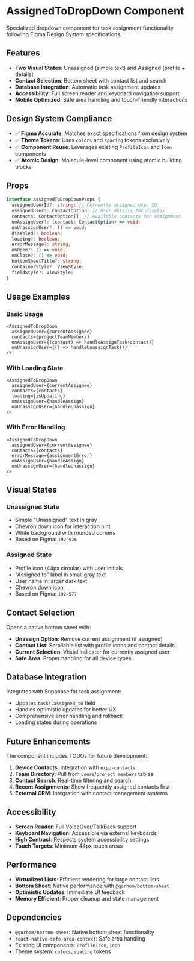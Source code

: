 # AssignedToDropDown Component

Specialized dropdown component for task assignment functionality following Figma Design System specifications.

## Features

- **Two Visual States**: Unassigned (simple text) and Assigned (profile + details)
- **Contact Selection**: Bottom sheet with contact list and search
- **Database Integration**: Automatic task assignment updates
- **Accessibility**: Full screen reader and keyboard navigation support
- **Mobile Optimized**: Safe area handling and touch-friendly interactions

## Design System Compliance

- ✅ **Figma Accurate**: Matches exact specifications from design system
- ✅ **Theme Tokens**: Uses `colors` and `spacing` tokens exclusively
- ✅ **Component Reuse**: Leverages existing `ProfileIcon` and `Icon` components
- ✅ **Atomic Design**: Molecule-level component using atomic building blocks

## Props

```typescript
interface AssignedToDropDownProps {
  assignedUserId?: string; // Currently assigned user ID
  assignedUser?: ContactOption; // User details for display
  contacts: ContactOption[]; // Available contacts for assignment
  onAssignUser?: (contact: ContactOption) => void;
  onUnassignUser?: () => void;
  disabled?: boolean;
  loading?: boolean;
  errorMessage?: string;
  onOpen?: () => void;
  onClose?: () => void;
  bottomSheetTitle?: string;
  containerStyle?: ViewStyle;
  fieldStyle?: ViewStyle;
}
```

## Usage Examples

### Basic Usage

```tsx
<AssignedToDropDown
  assignedUser={currentAssignee}
  contacts={projectTeamMembers}
  onAssignUser={(contact) => handleAssignTask(contact)}
  onUnassignUser={() => handleUnassignTask()}
/>
```

### With Loading State

```tsx
<AssignedToDropDown
  assignedUser={currentAssignee}
  contacts={contacts}
  loading={isUpdating}
  onAssignUser={handleAssign}
  onUnassignUser={handleUnassign}
/>
```

### With Error Handling

```tsx
<AssignedToDropDown
  assignedUser={currentAssignee}
  contacts={contacts}
  errorMessage={assignmentError}
  onAssignUser={handleAssign}
  onUnassignUser={handleUnassign}
/>
```

## Visual States

### Unassigned State

- Simple "Unassigned" text in gray
- Chevron down icon for interaction hint
- White background with rounded corners
- Based on Figma: `192-576`

### Assigned State

- Profile icon (44px circular) with user initials
- "Assigned to" label in small gray text
- User name in larger dark text
- Chevron down icon
- Based on Figma: `192-577`

## Contact Selection

Opens a native bottom sheet with:

- **Unassign Option**: Remove current assignment (if assigned)
- **Contact List**: Scrollable list with profile icons and contact details
- **Current Selection**: Visual indicator for currently assigned user
- **Safe Area**: Proper handling for all device types

## Database Integration

Integrates with Supabase for task assignment:

- Updates `tasks.assigned_to` field
- Handles optimistic updates for better UX
- Comprehensive error handling and rollback
- Loading states during operations

## Future Enhancements

The component includes TODOs for future development:

1. **Device Contacts**: Integration with `expo-contacts`
2. **Team Directory**: Pull from `users`/`project_members` tables
3. **Contact Search**: Real-time filtering and search
4. **Recent Assignments**: Show frequently assigned contacts first
5. **External CRM**: Integration with contact management systems

## Accessibility

- **Screen Reader**: Full VoiceOver/TalkBack support
- **Keyboard Navigation**: Accessible via external keyboards
- **High Contrast**: Respects system accessibility settings
- **Touch Targets**: Minimum 44px touch areas

## Performance

- **Virtualized Lists**: Efficient rendering for large contact lists
- **Bottom Sheet**: Native performance with `@gorhom/bottom-sheet`
- **Optimistic Updates**: Immediate UI feedback
- **Memory Efficient**: Proper cleanup and state management

## Dependencies

- `@gorhom/bottom-sheet`: Native bottom sheet functionality
- `react-native-safe-area-context`: Safe area handling
- Existing UI components: `ProfileIcon`, `Icon`
- Theme system: `colors`, `spacing` tokens
